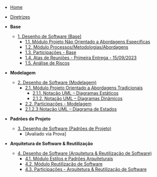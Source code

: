 <!-- docs/_sidebar.md -->

- [Home](README.md)
- [Diretrizes](Diretrizes/Diretrizes.md)

- **Base**
  - [1. Desenho de Software (Base)](Base/1.Base.md)
    - [1.1. Módulo Projeto Não Orientado a Abordagens Específicas](Base/1.1.AbordagemNaoEspecifica.md)
    - [1.2. Módulo Processos/Metodologias/Abordagens](Base/1.2.ProcessosMetodologiasAbordagens.md)
    - [1.3. Participações - Base](Base/1.3.ParticipacoesBase.md)
    - [1.4. Atas de Reuniões - Primeira Entrega - 15/09/2023](Base/1.4AtasPrimeiraEntrega.md)
    - [1.5. Análise de Riscos](Base/1.6.AnalisedeRiscos.md.md)

- **Modelagem**
  - [2. Desenho de Software (Modelagem)](Modelagem/2.Modelagem.md)
    - [2.1. Módulo Projeto Orientado a Abordagens Tradicionais](Modelagem/2.1.ModelagemTradicional.md)
      - [2.1.1. Notação UML – Diagramas Estáticos](Modelagem/2.1.1.UMLEstaticos.md)
      - [2.1.2. Notação UML – Diagramas Dinâmicos](Modelagem/2.1.2.UMLDinamicos.md)
    - [2.2. Participações - Modelagem](Modelagem/2.2.ParticipacoesModelagem.md)
    - [2.1.2.3 Notação UML – Diagrama de Estados](Modelagem/2.1.3.DiagramaDeEstados.md)

- **Padrões de Projeto**
  - [3. Desenho de Software (Padrões de Projeto)](PadroesDeProjeto/3.PadroesDeProjeto.md)
    - [Avaliado via Prova]

- **Arquitetura de Software & Reutilização**
  - [4. Desenho de Software (Arquitetura & Reutilização de Software)](ArquiteturaReutilizacao/4.ArquiteturaReutilizacao.md)
    - [4.1. Módulo Estilos e Padrões Arquiteturais](ArquiteturaReutilizacao/4.1.PadroesArquiteturais.md)
    - [4.2. Módulo Reutilização de Software](ArquiteturaReutilizacao/4.2.ReutilizacaoDeSoftware.md)
    - [4.3. Participações - Arquitetura & Reutilização de Software](ArquiteturaReutilizacao/4.3.ParticipacoesArqReutilizacao.md)
